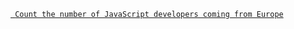 [` Count the number of JavaScript developers coming from Europe`](https://www.codewars.com/kata/582746fa14b3892727000c4f/javascript)